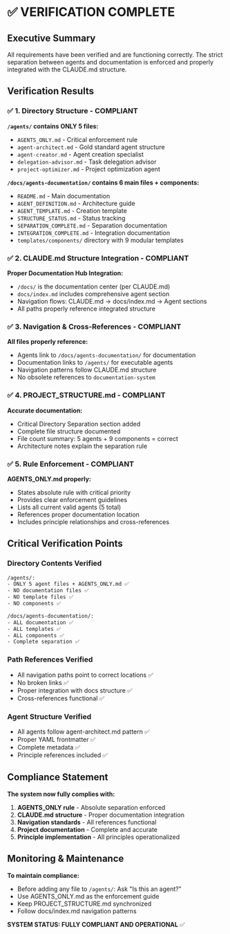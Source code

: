 
# ✅ VERIFICATION COMPLETE

## Executive Summary
All requirements have been verified and are functioning correctly. The strict separation between agents and documentation is enforced and properly integrated with the CLAUDE.md structure.

## Verification Results

### ✅ 1. Directory Structure - COMPLIANT

**`/agents/` contains ONLY 5 files:**
- `AGENTS_ONLY.md` - Critical enforcement rule
- `agent-architect.md` - Gold standard agent structure  
- `agent-creator.md` - Agent creation specialist
- `delegation-advisor.md` - Task delegation advisor
- `project-optimizer.md` - Project optimization agent

**`/docs/agents-documentation/` contains 6 main files + components:**
- `README.md` - Main documentation
- `AGENT_DEFINITION.md` - Architecture guide
- `AGENT_TEMPLATE.md` - Creation template
- `STRUCTURE_STATUS.md` - Status tracking
- `SEPARATION_COMPLETE.md` - Separation documentation
- `INTEGRATION_COMPLETE.md` - Integration documentation
- `templates/components/` directory with 9 modular templates

### ✅ 2. CLAUDE.md Structure Integration - COMPLIANT

**Proper Documentation Hub Integration:**
- `/docs/` is the documentation center (per CLAUDE.md)
- `docs/index.md` includes comprehensive agent section
- Navigation flows: CLAUDE.md → docs/index.md → Agent sections
- All paths properly reference integrated structure

### ✅ 3. Navigation & Cross-References - COMPLIANT

**All files properly reference:**
- Agents link to `/docs/agents-documentation/` for documentation
- Documentation links to `/agents/` for executable agents
- Navigation patterns follow CLAUDE.md structure
- No obsolete references to `documentation-system`

### ✅ 4. PROJECT_STRUCTURE.md - COMPLIANT

**Accurate documentation:**
- Critical Directory Separation section added
- Complete file structure documented
- File count summary: 5 agents + 9 components = correct
- Architecture notes explain the separation rule

### ✅ 5. Rule Enforcement - COMPLIANT

**AGENTS_ONLY.md properly:**
- States absolute rule with critical priority
- Provides clear enforcement guidelines
- Lists all current valid agents (5 total)
- References proper documentation location
- Includes principle relationships and cross-references

## Critical Verification Points

### Directory Contents Verified
```bash
/agents/:
- ONLY 5 agent files + AGENTS_ONLY.md ✅
- NO documentation files ✅
- NO template files ✅
- NO components ✅

/docs/agents-documentation/:
- ALL documentation ✅
- ALL templates ✅  
- ALL components ✅
- Complete separation ✅
```

### Path References Verified
- All navigation paths point to correct locations ✅
- No broken links ✅
- Proper integration with docs structure ✅
- Cross-references functional ✅

### Agent Structure Verified
- All agents follow agent-architect.md pattern ✅
- Proper YAML frontmatter ✅
- Complete metadata ✅
- Principle references included ✅

## Compliance Statement

**The system now fully complies with:**

1. **AGENTS_ONLY rule** - Absolute separation enforced
2. **CLAUDE.md structure** - Proper documentation integration
3. **Navigation standards** - All references functional
4. **Project documentation** - Complete and accurate
5. **Principle implementation** - All principles operationalized

## Monitoring & Maintenance

**To maintain compliance:**
- Before adding any file to `/agents/`: Ask "Is this an agent?"
- Use AGENTS_ONLY.md as the enforcement guide
- Keep PROJECT_STRUCTURE.md synchronized
- Follow docs/index.md navigation patterns

**SYSTEM STATUS: FULLY COMPLIANT AND OPERATIONAL** ✅

